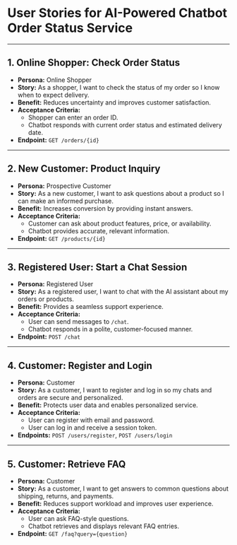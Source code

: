 # User Stories for AI-Powered Chatbot Order Status Service

---

## 1. Online Shopper: Check Order Status

- **Persona:** Online Shopper
- **Story:** As a shopper, I want to check the status of my order so I know when to expect delivery.
- **Benefit:** Reduces uncertainty and improves customer satisfaction.
- **Acceptance Criteria:**
  - Shopper can enter an order ID.
  - Chatbot responds with current order status and estimated delivery date.
- **Endpoint:** `GET /orders/{id}`

---

## 2. New Customer: Product Inquiry

- **Persona:** Prospective Customer
- **Story:** As a new customer, I want to ask questions about a product so I can make an informed purchase.
- **Benefit:** Increases conversion by providing instant answers.
- **Acceptance Criteria:**
  - Customer can ask about product features, price, or availability.
  - Chatbot provides accurate, relevant information.
- **Endpoint:** `GET /products/{id}`

---

## 3. Registered User: Start a Chat Session

- **Persona:** Registered User
- **Story:** As a registered user, I want to chat with the AI assistant about my orders or products.
- **Benefit:** Provides a seamless support experience.
- **Acceptance Criteria:**
  - User can send messages to `/chat`.
  - Chatbot responds in a polite, customer-focused manner.
- **Endpoint:** `POST /chat`

---

## 4. Customer: Register and Login

- **Persona:** Customer
- **Story:** As a customer, I want to register and log in so my chats and orders are secure and personalized.
- **Benefit:** Protects user data and enables personalized service.
- **Acceptance Criteria:**
  - User can register with email and password.
  - User can log in and receive a session token.
- **Endpoints:** `POST /users/register`, `POST /users/login`

---

## 5. Customer: Retrieve FAQ

- **Persona:** Customer
- **Story:** As a customer, I want to get answers to common questions about shipping, returns, and payments.
- **Benefit:** Reduces support workload and improves user experience.
- **Acceptance Criteria:**
  - User can ask FAQ-style questions.
  - Chatbot retrieves and displays relevant FAQ entries.
- **Endpoint:** `GET /faq?query={question}`